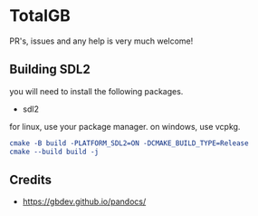 # TotalGB

PR's, issues and any help is very much welcome!

## Building SDL2

you will need to install the following packages.

- sdl2

for linux, use your package manager. on windows, use vcpkg.

```cmake
cmake -B build -PLATFORM_SDL2=ON -DCMAKE_BUILD_TYPE=Release
cmake --build build -j
```

## Credits

- <https://gbdev.github.io/pandocs/>
